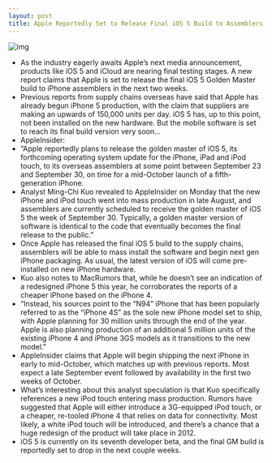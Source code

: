 ```yaml
---
layout: post
title: Apple Reportedly Set to Release Final iOS 5 Build to Assemblers in Two Weeks
---
```

![img](http://media.idownloadblog.com/wp-content/uploads/2011/09/ios_51.jpeg)
* As the industry eagerly awaits Apple’s next media announcement, products like iOS 5 and iCloud are nearing final testing stages. A new report claims that Apple is set to release the final iOS 5 Golden Master build to iPhone assemblers in the next two weeks.
* Previous reports from supply chains overseas have said that Apple has already begun iPhone 5 production, with the claim that suppliers are making an upwards of 150,000 units per day. iOS 5 has, up to this point, not been installed on the new hardware. But the mobile software is set to reach its final build version very soon…
* AppleInsider:
* “Apple reportedly plans to release the golden master of iOS 5, its forthcoming operating system update for the iPhone, iPad and iPod touch, to its overseas assemblers at some point between September 23 and September 30, on time for a mid-October launch of a fifth-generation iPhone.
* Analyst Ming-Chi Kuo revealed to AppleInsider on Monday that the new iPhone and iPod touch went into mass production in late August, and assemblers are currently scheduled to receive the golden master of iOS 5 the week of September 30. Typically, a golden master version of software is identical to the code that eventually becomes the final release to the public.”
* Once Apple has released the final iOS 5 build to the supply chains, assemblers will be able to mass install the software and begin next gen iPhone packaging. As usual, the latest version of iOS will come pre-installed on new iPhone hardware.
* Kuo also notes to MacRumors that, while he doesn’t see an indication of a redesigned iPhone 5 this year, he corroborates the reports of a cheaper iPhone based on the iPhone 4.
* “Instead, his sources point to the “N94” iPhone that has been popularly referred to as the “iPhone 4S” as the sole new iPhone model set to ship, with Apple planning for 30 million units through the end of the year. Apple is also planning production of an additional 5 million units of the existing iPhone 4 and iPhone 3GS models as it transitions to the new model.”
* AppleInsider claims that Apple will begin shipping the next iPhone in early to mid-October, which matches up with previous reports. Most expect a late September event followed by availability in the first two weeks of October.
* What’s interesting about this analyst speculation is that Kuo specifically references a new iPod touch entering mass production. Rumors have suggested that Apple will either introduce a 3G-equipped iPod touch, or a cheaper, re-tooled iPhone 4 that relies on data for connectivity. Most likely, a white iPod touch will be introduced, and there’s a chance that a huge redesign of the product will take place in 2012.
* iOS 5 is currently on its seventh developer beta, and the final GM build is reportedly set to drop in the next couple weeks.

